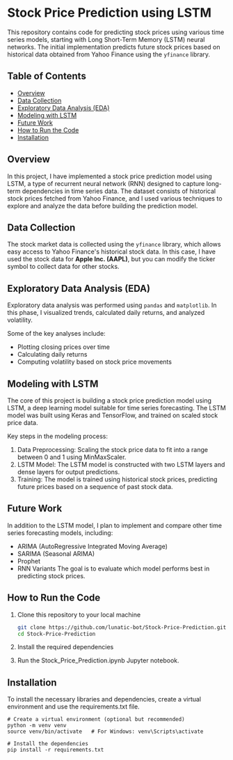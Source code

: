 # Stock Price Prediction using LSTM

This repository contains code for predicting stock prices using various time series models, starting with Long Short-Term Memory (LSTM) neural networks. The initial implementation predicts future stock prices based on historical data obtained from Yahoo Finance using the `yfinance` library.

## Table of Contents

- [Overview](#overview)
- [Data Collection](#data-collection)
- [Exploratory Data Analysis (EDA)](#exploratory-data-analysis-eda)
- [Modeling with LSTM](#modeling-with-lstm)
- [Future Work](#future-work)
- [How to Run the Code](#how-to-run-the-code)
- [Installation](#installation)

## Overview

In this project, I have implemented a stock price prediction model using LSTM, a type of recurrent neural network (RNN) designed to capture long-term dependencies in time series data. The dataset consists of historical stock prices fetched from Yahoo Finance, and I used various techniques to explore and analyze the data before building the prediction model.

## Data Collection

The stock market data is collected using the `yfinance` library, which allows easy access to Yahoo Finance's historical stock data. In this case, I have used the stock data for **Apple Inc. (AAPL)**, but you can modify the ticker symbol to collect data for other stocks.

## Exploratory Data Analysis (EDA)

Exploratory data analysis was performed using `pandas` and `matplotlib`. In this phase, I visualized trends, calculated daily returns, and analyzed volatility.

Some of the key analyses include:

- Plotting closing prices over time
- Calculating daily returns
- Computing volatility based on stock price movements

## Modeling with LSTM

The core of this project is building a stock price prediction model using LSTM, a deep learning model suitable for time series forecasting. The LSTM model was built using Keras and TensorFlow, and trained on scaled stock price data.

Key steps in the modeling process:

1. Data Preprocessing: Scaling the stock price data to fit into a range between 0 and 1 using MinMaxScaler.
2. LSTM Model: The LSTM model is constructed with two LSTM layers and dense layers for output predictions.
3. Training: The model is trained using historical stock prices, predicting future prices based on a sequence of past stock data.

## Future Work

In addition to the LSTM model, I plan to implement and compare other time series forecasting models, including:

- ARIMA (AutoRegressive Integrated Moving Average)
- SARIMA (Seasonal ARIMA)
- Prophet
- RNN Variants
  The goal is to evaluate which model performs best in predicting stock prices.

## How to Run the Code

1. Clone this repository to your local machine

   ```bash
   git clone https://github.com/lunatic-bot/Stock-Price-Prediction.git
   cd Stock-Price-Prediction

   ```

2. Install the required dependencies
3. Run the Stock_Price_Prediction.ipynb Jupyter notebook.

## Installation

To install the necessary libraries and dependencies, create a virtual environment and use the requirements.txt file.

    # Create a virtual environment (optional but recommended)
    python -m venv venv
    source venv/bin/activate   # For Windows: venv\Scripts\activate

    # Install the dependencies
    pip install -r requirements.txt

